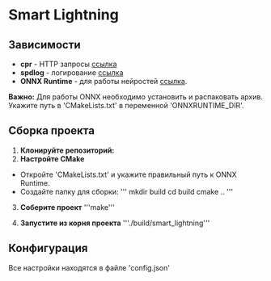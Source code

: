 # Smart Lightning 

## Зависимости
* **cpr** - HTTP запросы [ссылка](https://github.com/libcpr/cpr)
* **spdlog** - логирование [ссылка](https://github.com/gabime/spdlog)
* **ONNX Runtime** - для работы нейростей [ссылка](https://github.com/microsoft/onnxruntime/releases/download/v1.22.0/onnxruntime-linux-x64-1.22.0.tgz). 

**Важно:** Для работы ONNX необходимо установить и распаковать архив. Укажите путь в 'CMakeLists.txt' в переменной 'ONNXRUNTIME_DIR'.

## Сборка проекта

1. **Клонируйте репозиторий:**
2. **Настройте CMake**
* Откройте 'CMakeLists.txt' и укажите правильный путь к ONNX Runtime.
* Создайте папку для сборки:
    '''
    mkdir build
    cd build
    cmake ..
    '''

3. **Соберите проект**
 '''make'''

4. **Запустите из корня проекта**
 '''./build/smart_lightning'''

## Конфигурация
Все настройки находятся в файле 'config.json'
